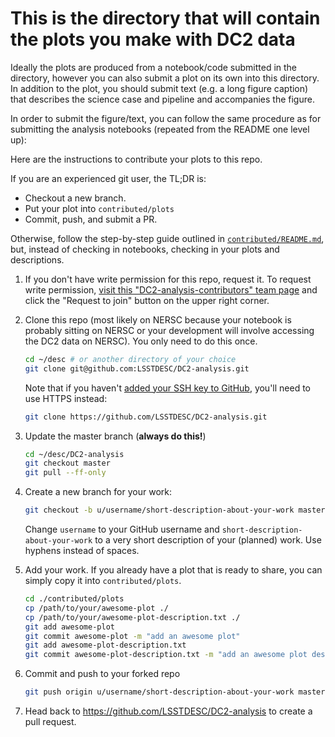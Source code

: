 # This is the directory that will contain the plots you make with DC2 data


Ideally the plots are produced from a notebook/code submitted in the directory, however you can also submit a plot on its own into this directory. In addition to the plot, you should submit text (e.g. a long figure caption) that describes the science case and pipeline and accompanies the figure.

In order to submit the figure/text, you can follow the same procedure as for submitting the analysis notebooks (repeated from the README one level up):


Here are the instructions to contribute your plots to this repo.

If you are an experienced git user, the TL;DR is:
- Checkout a new branch.
- Put your plot into `contributed/plots`
- Commit, push, and submit a PR.

Otherwise, follow the step-by-step guide outlined in [`contributed/README.md`](../README.md), but, instead of checking in notebooks, checking in your plots and descriptions. 

1.  If you don't have write permission for this repo, request it.
    To request write permission, [visit this "DC2-analysis-contributors" team page](https://github.com/orgs/LSSTDESC/teams/dc2-analysis-contributors/members)
    and click the "Request to join" button on the upper right corner.

2.  Clone this repo (most likely on NERSC because your notebook is probably
    sitting on NERSC or your development will involve accessing the DC2 data on NERSC).
    You only need to do this once.
    ```bash
    cd ~/desc # or another directory of your choice
    git clone git@github.com:LSSTDESC/DC2-analysis.git
    ```
    Note that if you haven't [added your SSH key to GitHub](https://help.github.com/articles/adding-a-new-ssh-key-to-your-github-account/),
    you'll need to use HTTPS instead:
    ```bash
    git clone https://github.com/LSSTDESC/DC2-analysis.git
    ```

3.  Update the master branch (**always do this!**)
    ```bash
    cd ~/desc/DC2-analysis
    git checkout master
    git pull --ff-only
    ```

4.  Create a new branch for your work:
    ```bash
    git checkout -b u/username/short-description-about-your-work master
    ```
    Change `username` to your GitHub username and
    `short-description-about-your-work` to a very short description of your
    (planned) work. Use hyphens instead of spaces.

5.  Add your work. If you already have a plot that is ready to share,
    you can simply copy it into `contributed/plots`.
    ```bash
    cd ./contributed/plots
    cp /path/to/your/awesome-plot ./
    cp /path/to/your/awesome-plot-description.txt ./
    git add awesome-plot
    git commit awesome-plot -m "add an awesome plot"
    git add awesome-plot-description.txt 	
    git commit awesome-plot-description.txt -m "add an awesome plot description"
    ```
7.  Commit and push to your forked repo
    ```bash
    git push origin u/username/short-description-about-your-work master
    ```

8.  Head back to https://github.com/LSSTDESC/DC2-analysis to create a pull request.

